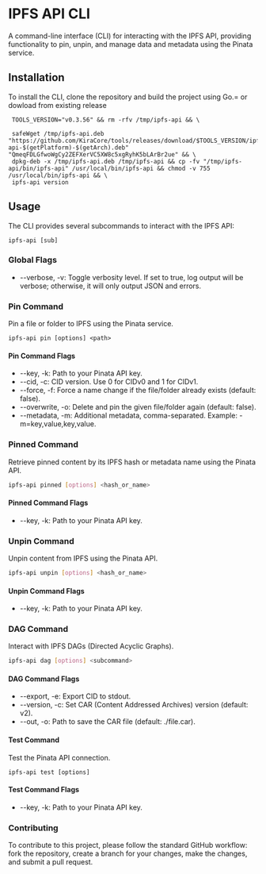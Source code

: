# IPFS API CLI
A command-line interface (CLI) for interacting with the IPFS API, providing functionality to pin, unpin, and manage data and metadata using the Pinata service.

## Installation
To install the CLI, clone the repository and build the project using Go.= or dowload from existing release

```
 TOOLS_VERSION="v0.3.56" && rm -rfv /tmp/ipfs-api && \

 safeWget /tmp/ipfs-api.deb "https://github.com/KiraCore/tools/releases/download/$TOOLS_VERSION/ipfs-api-$(getPlatform)-$(getArch).deb" "QmeqFDLGfwoWgCy2ZEFXerVC5XW8c5xgRyhK5bLArBr2ue" && \
 dpkg-deb -x /tmp/ipfs-api.deb /tmp/ipfs-api && cp -fv "/tmp/ipfs-api/bin/ipfs-api" /usr/local/bin/ipfs-api && chmod -v 755 /usr/local/bin/ipfs-api && \
 ipfs-api version
```

## Usage
The CLI provides several subcommands to interact with the IPFS API:

```
ipfs-api [sub]
```

### Global Flags

- --verbose, -v: Toggle verbosity level. If set to true, log output will be verbose; otherwise, it will only output JSON and errors.

### Pin Command
Pin a file or folder to IPFS using the Pinata service.

```
ipfs-api pin [options] <path>
```

#### Pin Command Flags
- --key, -k: Path to your Pinata API key.
- --cid, -c: CID version. Use 0 for CIDv0 and 1 for CIDv1.
- --force, -f: Force a name change if the file/folder already exists (default: false).
- --overwrite, -o: Delete and pin the given file/folder again (default: false).
- --metadata, -m: Additional metadata, comma-separated. Example: -m=key,value,key,value.

### Pinned Command
Retrieve pinned content by its IPFS hash or metadata name using the Pinata API.

```bash
ipfs-api pinned [options] <hash_or_name>
```

#### Pinned Command Flags
- --key, -k: Path to your Pinata API key.

### Unpin Command
Unpin content from IPFS using the Pinata API.

```bash
ipfs-api unpin [options] <hash_or_name>
```

#### Unpin Command Flags
- --key, -k: Path to your Pinata API key.

### DAG Command
Interact with IPFS DAGs (Directed Acyclic Graphs).

```bash
ipfs-api dag [options] <subcommand>
```

#### DAG Command Flags

- --export, -e: Export CID to stdout.
- --version, -c: Set CAR (Content Addressed Archives) version (default: v2).
- --out, -o: Path to save the CAR file (default: ./file.car).

#### Test Command
Test the Pinata API connection.

```
ipfs-api test [options]
```

#### Test Command Flags
- --key, -k: Path to your Pinata API key.

### Contributing
To contribute to this project, please follow the standard GitHub workflow: fork the repository, create a branch for your changes, make the changes, and submit a pull request.

